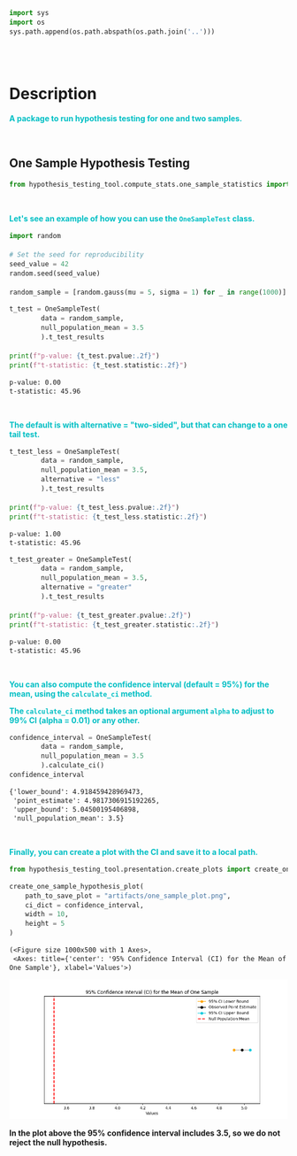 ```python
import sys
import os
sys.path.append(os.path.abspath(os.path.join('..')))
```

<br>
<br>

# Description

<span style="color: #00BFC4;">**A package to run hypothesis testing for one and two samples.**</span>

<br>

## One Sample Hypothesis Testing


```python
from hypothesis_testing_tool.compute_stats.one_sample_statistics import OneSampleTest
```

<br>

<span style="color: #00BFC4;">**Let's see an example of how you can use the `OneSampleTest` class.**</span>



```python
import random

# Set the seed for reproducibility
seed_value = 42
random.seed(seed_value)

random_sample = [random.gauss(mu = 5, sigma = 1) for _ in range(1000)]
```


```python
t_test = OneSampleTest(
        data = random_sample,
        null_population_mean = 3.5
        ).t_test_results

print(f"p-value: {t_test.pvalue:.2f}")
print(f"t-statistic: {t_test.statistic:.2f}")
```

    p-value: 0.00
    t-statistic: 45.96


<br>

<span style="color: #00BFC4;">**The default is with alternative = "two-sided", but that can change to a one tail test.**</span>


```python
t_test_less = OneSampleTest(
        data = random_sample,
        null_population_mean = 3.5,
        alternative = "less"
        ).t_test_results

print(f"p-value: {t_test_less.pvalue:.2f}")
print(f"t-statistic: {t_test_less.statistic:.2f}")
```

    p-value: 1.00
    t-statistic: 45.96



```python
t_test_greater = OneSampleTest(
        data = random_sample,
        null_population_mean = 3.5,
        alternative = "greater"
        ).t_test_results

print(f"p-value: {t_test_greater.pvalue:.2f}")
print(f"t-statistic: {t_test_greater.statistic:.2f}")
```

    p-value: 0.00
    t-statistic: 45.96


<br>

<span style="color: #00BFC4;">**You can also compute the confidence interval (default = 95%) for the mean, using the `calculate_ci` method.**</span>

<span style="color: #00BFC4;">**The `calculate_ci` method takes an optional argument `alpha` to adjust to 99% CI (alpha = 0.01) or any other.**</span>



```python
confidence_interval = OneSampleTest(
        data = random_sample,
        null_population_mean = 3.5
        ).calculate_ci()
confidence_interval
```




    {'lower_bound': 4.918459428969473,
     'point_estimate': 4.9817306915192265,
     'upper_bound': 5.04500195406898,
     'null_population_mean': 3.5}



<br>

<span style="color: #00BFC4;">**Finally, you can create a plot with the CI and save it to a local path.**</span>


```python
from hypothesis_testing_tool.presentation.create_plots import create_one_sample_hypothesis_plot

```


```python
create_one_sample_hypothesis_plot(
    path_to_save_plot = "artifacts/one_sample_plot.png",
    ci_dict = confidence_interval,
    width = 10,
    height = 5
)
```




    (<Figure size 1000x500 with 1 Axes>,
     <Axes: title={'center': '95% Confidence Interval (CI) for the Mean of One Sample'}, xlabel='Values'>)



<img src="https://raw.githubusercontent.com/vamvas/hypothesis-testing-tool/master/description/artifacts/one_sample_plot.png" >

**In the plot above the 95% confidence interval includes 3.5, so we do not reject the null hypothesis.**
